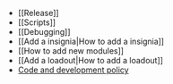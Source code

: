 * [[Release]]
* [[Scripts]]
* [[Debugging]]
* [[Add a insignia|How to add a insignia]]
* [[How to add new modules]]
* [[Add a loadout|How to add a loadout]]
* [Code and development policy](Code-and-development-policy)